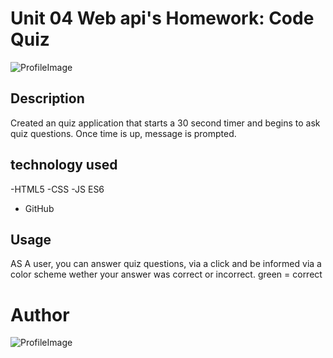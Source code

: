 # Unit 04 Web api's Homework: Code Quiz

![ProfileImage](https://img.shields.io/badge/pablo-pvazquezems-brightgreen)

## Description

Created an quiz application that starts a 30 second timer and begins to ask quiz questions.  Once time is up, message is prompted. 

## technology used
-HTML5
-CSS
-JS ES6
- GitHub

## Usage

AS A user, you can answer quiz questions, via a click and be informed via a color scheme wether your answer was correct or incorrect.  green = correct


# Author
![ProfileImage](https://avatars3.githubusercontent.com/u/33847405?v=4)
